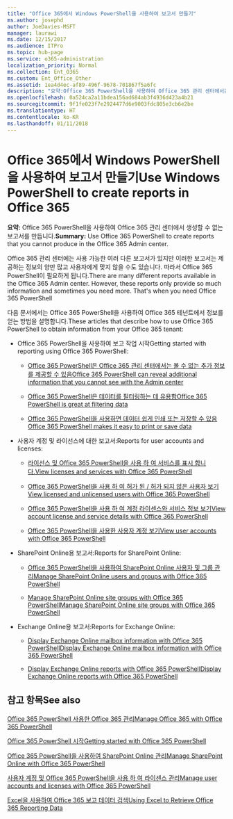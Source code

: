 ```yaml
---
title: "Office 365에서 Windows PowerShell을 사용하여 보고서 만들기"
ms.author: josephd
author: JoeDavies-MSFT
manager: laurawi
ms.date: 12/15/2017
ms.audience: ITPro
ms.topic: hub-page
ms.service: o365-administration
localization_priority: Normal
ms.collection: Ent_O365
ms.custom: Ent_Office_Other
ms.assetid: 1ea4d4ec-af89-496f-9678-701867f5a6fc
description: "요약:Office 365 PowerShell을 사용하여 Office 365 관리 센터에서는 생성할 수 없는 보고서를 만듭니다."
ms.openlocfilehash: 0a524ca2a11bdea156ad684ab3f4936d423a4b21
ms.sourcegitcommit: 9f1fe023f7e2924477d6e9003fdc805e3cb6e2be
ms.translationtype: HT
ms.contentlocale: ko-KR
ms.lasthandoff: 01/11/2018
---
```

# <a name="use-windows-powershell-to-create-reports-in-office-365"></a><span data-ttu-id="c04c0-103">Office 365에서 Windows PowerShell을 사용하여 보고서 만들기</span><span class="sxs-lookup"><span data-stu-id="c04c0-103">Use Windows PowerShell to create reports in Office 365</span></span>

 <span data-ttu-id="c04c0-104">**요약:** Office 365 PowerShell을 사용하여 Office 365 관리 센터에서 생성할 수 없는 보고서를 만듭니다.</span><span class="sxs-lookup"><span data-stu-id="c04c0-104">**Summary:** Use Office 365 PowerShell to create reports that you cannot produce in the Office 365 Admin center.</span></span>
  
<span data-ttu-id="c04c0-p101">Office 365 관리 센터에는 사용 가능한 여러 다른 보고서가 있지만 이러한 보고서는 제공하는 정보의 양만 많고 사용자에게 맞지 않을 수도 있습니다. 따라서 Office 365 PowerShell이 필요하게 됩니다.</span><span class="sxs-lookup"><span data-stu-id="c04c0-p101">There are many different reports available in the Office 365 Admin center. However, these reports only provide so much information and sometimes you need more. That's when you need Office 365 PowerShell</span></span>
  
<span data-ttu-id="c04c0-108">다음 문서에서는 Office 365 PowerShell을 사용하여 Office 365 테넌트에서 정보를 얻는 방법을 설명합니다.</span><span class="sxs-lookup"><span data-stu-id="c04c0-108">These articles that describe how to use Office 365 PowerShell to obtain information from your Office 365 tenant:</span></span>
  
- <span data-ttu-id="c04c0-109">Office 365 PowerShell을 사용하여 보고 작업 시작</span><span class="sxs-lookup"><span data-stu-id="c04c0-109">Getting started with reporting using Office 365 PowerShell:</span></span>
    
  - [<span data-ttu-id="c04c0-110">Office 365 PowerShell은 Office 365 관리 센터에서는 볼 수 없는 추가 정보를 제공할 수 있음</span><span class="sxs-lookup"><span data-stu-id="c04c0-110">Office 365 PowerShell can reveal additional information that you cannot see with the Admin center</span></span>](https://technet.microsoft.com/library/dn568034.aspx#reveal)
    
  - [<span data-ttu-id="c04c0-111">Office 365 PowerShell은 데이터를 필터링하는 데 유용함</span><span class="sxs-lookup"><span data-stu-id="c04c0-111">Office 365 PowerShell is great at filtering data</span></span>](https://technet.microsoft.com/library/dn568034.aspx#filter)
    
  - [<span data-ttu-id="c04c0-112">Office 365 PowerShell을 사용하면 데이터 쉽게 인쇄 또는 저장할 수 있음</span><span class="sxs-lookup"><span data-stu-id="c04c0-112">Office 365 PowerShell makes it easy to print or save data</span></span>](https://technet.microsoft.com/library/dn568034.aspx#printsave)
    
- <span data-ttu-id="c04c0-113">사용자 계정 및 라이선스에 대한 보고서:</span><span class="sxs-lookup"><span data-stu-id="c04c0-113">Reports for user accounts and licenses:</span></span>
    
  - [<span data-ttu-id="c04c0-114">라이선스 및 Office 365 PowerShell을 사용 하 여 서비스를 표시 합니다.</span><span class="sxs-lookup"><span data-stu-id="c04c0-114">View licenses and services with Office 365 PowerShell</span></span>](view-licenses-and-services-with-office-365-powershell.md)
    
  - [<span data-ttu-id="c04c0-115">Office 365 PowerShell을 사용 하 여 허가 된 / 허가 되지 않은 사용자 보기</span><span class="sxs-lookup"><span data-stu-id="c04c0-115">View licensed and unlicensed users with Office 365 PowerShell</span></span>](view-licensed-and-unlicensed-users-with-office-365-powershell.md)
    
  - [<span data-ttu-id="c04c0-116">Office 365 PowerShell을 사용 하 여 계정 라이센스와 서비스 정보 보기</span><span class="sxs-lookup"><span data-stu-id="c04c0-116">View account license and service details with Office 365 PowerShell</span></span>](view-account-license-and-service-details-with-office-365-powershell.md)
    
  - [<span data-ttu-id="c04c0-117">Office 365 PowerShell을 사용한 사용자 계정 보기</span><span class="sxs-lookup"><span data-stu-id="c04c0-117">View user accounts with Office 365 PowerShell</span></span>](view-user-accounts-with-office-365-powershell.md)
    
- <span data-ttu-id="c04c0-118">SharePoint Online용 보고서:</span><span class="sxs-lookup"><span data-stu-id="c04c0-118">Reports for SharePoint Online:</span></span>
    
  - <span data-ttu-id="c04c0-119">[Office 365 PowerShell을 사용하여 SharePoint Online 사용자 및 그룹 관리]((http://technet.microsoft.com/library/9680af2e-a965-4e62-92ee-da72105c7800.aspx))</span><span class="sxs-lookup"><span data-stu-id="c04c0-119">[Manage SharePoint Online users and groups with Office 365 PowerShell]((http://technet.microsoft.com/library/9680af2e-a965-4e62-92ee-da72105c7800.aspx))</span></span>
    
  - <span data-ttu-id="c04c0-120">[Manage SharePoint Online site groups with Office 365 PowerShell]((http://technet.microsoft.com/library/122f4099-c78d-4cce-bab0-4343b04596ae.aspx))</span><span class="sxs-lookup"><span data-stu-id="c04c0-120">[Manage SharePoint Online site groups with Office 365 PowerShell]((http://technet.microsoft.com/library/122f4099-c78d-4cce-bab0-4343b04596ae.aspx))</span></span>
    
- <span data-ttu-id="c04c0-121">Exchange Online용 보고서:</span><span class="sxs-lookup"><span data-stu-id="c04c0-121">Reports for Exchange Online:</span></span>
    
  - <span data-ttu-id="c04c0-122">[Display Exchange Online mailbox information with Office 365 PowerShell]((http://technet.microsoft.com/library/13843002-56ca-4b75-81c5-84386522b01b.aspx))</span><span class="sxs-lookup"><span data-stu-id="c04c0-122">[Display Exchange Online mailbox information with Office 365 PowerShell]((http://technet.microsoft.com/library/13843002-56ca-4b75-81c5-84386522b01b.aspx))</span></span>
    
  - <span data-ttu-id="c04c0-123">[Display Exchange Online reports with Office 365 PowerShell]((http://technet.microsoft.com/library/4873a063-9fc4-4ed9-826a-6e935fef61d4.aspx))</span><span class="sxs-lookup"><span data-stu-id="c04c0-123">[Display Exchange Online reports with Office 365 PowerShell]((http://technet.microsoft.com/library/4873a063-9fc4-4ed9-826a-6e935fef61d4.aspx))</span></span>
    
## <a name="see-also"></a><span data-ttu-id="c04c0-124">참고 항목</span><span class="sxs-lookup"><span data-stu-id="c04c0-124">See also</span></span>

#### 

[<span data-ttu-id="c04c0-125">Office 365 PowerShell 사용한 Office 365 관리</span><span class="sxs-lookup"><span data-stu-id="c04c0-125">Manage Office 365 with Office 365 PowerShell</span></span>](manage-office-365-with-office-365-powershell.md)
  
[<span data-ttu-id="c04c0-126">Office 365 PowerShell 시작</span><span class="sxs-lookup"><span data-stu-id="c04c0-126">Getting started with Office 365 PowerShell</span></span>](getting-started-with-office-365-powershell.md)
  
[<span data-ttu-id="c04c0-127">Office 365 PowerShell을 사용하여 SharePoint Online 관리</span><span class="sxs-lookup"><span data-stu-id="c04c0-127">Manage SharePoint Online with Office 365 PowerShell</span></span>](manage-sharepoint-online-with-office-365-powershell.md)
  
[<span data-ttu-id="c04c0-128">사용자 계정 및 Office 365 PowerShell을 사용 하 여 라이센스 관리</span><span class="sxs-lookup"><span data-stu-id="c04c0-128">Manage user accounts and licenses with Office 365 PowerShell</span></span>](manage-user-accounts-and-licenses-with-office-365-powershell.md)
  
[<span data-ttu-id="c04c0-129">Excel을 사용하여 Office 365 보고 데이터 검색</span><span class="sxs-lookup"><span data-stu-id="c04c0-129">Using Excel to Retrieve Office 365 Reporting Data</span></span>](using-excel-to-retrieve-office-365-reporting-data.md)

